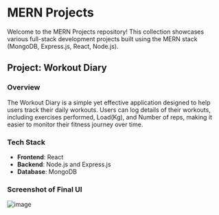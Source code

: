 # MERN Projects

Welcome to the MERN Projects repository! This collection showcases various full-stack development projects built using the MERN stack (MongoDB, Express.js, React, Node.js). 

## Project: Workout Diary

### Overview

The Workout Diary is a simple yet effective application designed to help users track their daily workouts. Users can log details of their workouts, including exercises performed, Load(Kg), and Number of reps, making it easier to monitor their fitness journey over time.

### Tech Stack

- **Frontend**: React
- **Backend**: Node.js and Express.js
- **Database**: MongoDB

### Screenshot of Final UI 
![image](https://github.com/user-attachments/assets/d193255c-f790-4088-9649-aa9444bb679b)
